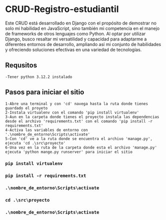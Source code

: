 # CRUD-Registro-estudiantil

Este CRUD está desarrollado en Django con el propósito de demostrar no solo mi habilidad en JavaScript, sino también mi competencia en el manejo de frameworks de otros lenguajes como Python. Al optar por utilizar Django, busco resaltar mi versatilidad y capacidad para adaptarme a diferentes entornos de desarrollo, ampliando así mi conjunto de habilidades y ofreciendo soluciones efectivas en una variedad de tecnologías.

## Requsitos

    -Tener python 3.12.2 instalado

## Pasos para iniciar el sitio

    1-Abre una terminal y con 'cd' navega hasta la ruta donde tienes guardado el proyeto
    2-Instala virtualenv con el comando 'pip install virtualenv'
    3-Aun en la carpeta donde tienes el proyecto instala las dependencias desde el archivo 'requirements.txt' con el comando 'pip install -r requirements.txt'
    4-Activa las variables de entorno con '.\nombre_de_entorno\Scripts\activate'
    5-Con 'cd' ve a la ruta donde se encuentra el archivo 'manage.py', ejecuta 'cd .\src\proyecto'
    6-Una vez en la ruta de la carpeta donde esta el archivo 'manage.py' ejecuta 'python mange.py runserver' para iniciar el sitio




### `pip install virtualenv`
### `pip install -r requirements.txt`
### `.\nombre_de_entorno\Scripts\activate`
### `cd .\src\proyecto`
### `.\nombre_de_entorno\Scripts\activate`

